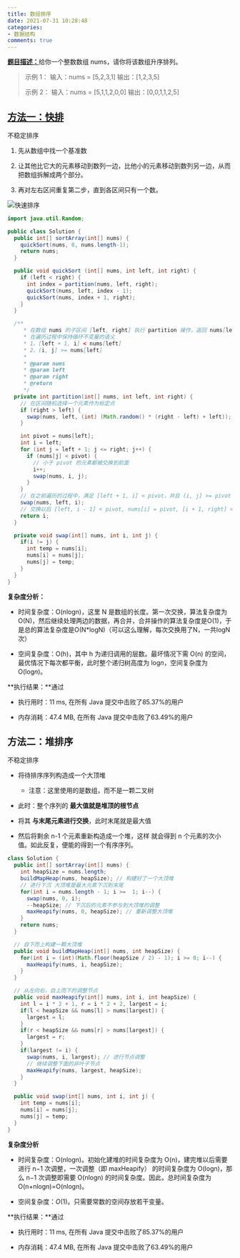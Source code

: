 ```yaml
---
title: 数组排序
date: 2021-07-31 10:28:48
categories:
- 数据结构
comments: true
---
```


[**题目描述：**](https://leetcode-cn.com/problems/sort-an-array/)给你一个整数数组 nums，请你将该数组升序排列。

<!-- more -->

> 示例 1：
> 输入：nums = [5,2,3,1]
> 输出：[1,2,3,5]
>
> 示例 2：
> 输入：nums = [5,1,1,2,0,0]
> 输出：[0,0,1,1,2,5]



## [方法一：快排](https://leetcode-cn.com/problems/sort-an-array/solution/dong-hua-mo-ni-yi-ge-kuai-su-pai-xu-wo-x-7n7g/)

不稳定排序

1. 先从数组中找一个基准数

2. 让其他比它大的元素移动到数列一边，比他小的元素移动到数列另一边，从而把数组拆解成两个部分。

3. 再对左右区间重复第二步，直到各区间只有一个数。

![快速排序](https://pic.leetcode-cn.com/1615459346-rdxcpB-file_1615459346758)

```java
import java.util.Random;

public class Solution {
  public int[] sortArray(int[] nums) {
    quickSort(nums, 0, nums.length-1);
    return nums;
  }

  public void quickSort (int[] nums, int left, int right) {
    if (left < right) {
      int index = partition(nums, left, right);
      quickSort(nums, left, index - 1);
      quickSort(nums, index + 1, right);
    } 
  }

  /**
     * 在数组 nums 的子区间 [left, right] 执行 partition 操作，返回 nums[left] 排序以后应该在的位置
     * 在遍历过程中保持循环不变量的语义
     * 1、[left + 1, i] < nums[left]
     * 2、(i, j] >= nums[left]
     *
     * @param nums
     * @param left
     * @param right
     * @return
     */
  private int partition(int[] nums, int left, int right) {
    // 在区间随机选择一个元素作为标定点
    if (right > left) {
      swap(nums, left, (int) (Math.random() * (right - left) + left));
    }

    int pivot = nums[left];
    int i = left;
    for (int j = left + 1; j <= right; j++) {
      if (nums[j] < pivot) {
        // 小于 pivot 的元素都被交换到前面
        i++;
        swap(nums, i, j);
      }
    }
    // 在之前遍历的过程中，满足 [left + 1, i] < pivot，并且 (i, j] >= pivot
    swap(nums, left, i);
    // 交换以后 [left, i - 1] < pivot, nums[i] = pivot, [i + 1, right] >= pivot
    return i;
  }

  private void swap(int[] nums, int i, int j) {
    if(i != j) {
      int temp = nums[i];
      nums[i] = nums[j];
      nums[j] = temp;
    }
  }
} 
```

**复杂度分析：**

- 时间复杂度：O(nlogn)，这里 N 是数组的长度。第一次交换，算法复杂度为O(N)，然后继续处理两边的数据，再合并，合并操作的算法复杂度是O(1)，于是总的算法复杂度是O(N*logN)（可以这么理解，每次交换用了N，一共logN次）

- 空间复杂度：O(h)，其中 h 为递归调用的层数。最坏情况下需 O(n) 的空间，最优情况下每次都平衡，此时整个递归树高度为  log*n*，空间复杂度为 O(log*n*)。

**执行结果：**通过

- 执行用时：11 ms, 在所有 Java 提交中击败了85.37%的用户

- 内存消耗：47.4 MB, 在所有 Java 提交中击败了63.49%的用户



## 方法二：堆排序

不稳定排序

- 将待排序序列构造成一个大顶堆
  - 注意：这里使用的是数组，而不是一颗二叉树

- 此时：整个序列的 **最大值就是堆顶的根节点**

- 将其 **与末尾元素进行交换**，此时末尾就是最大值

- 然后将剩余 n-1 个元素重新构造成一个堆，这样 就会得到 n 个元素的次小值。如此反复，便能的得到一个有序序列。

```java
class Solution {
  public int[] sortArray(int[] nums) {
    int heapSize = nums.length;
    buildMapHeap(nums, heapSize); // 构建好了一个大顶堆
    // 进行下沉 大顶堆是最大元素下沉到末尾
    for(int i = nums.length - 1; i >=  1; i--) {
      swap(nums, 0, i);
      --heapSize; // 下沉后的元素不参与到大顶堆的调整
      maxHeapify(nums, 0, heapSize); // 重新调整大顶堆
    }
    return nums;
  }

  // 自下而上构建一颗大顶堆
  public void buildMapHeap(int[] nums, int heapSize) {
    for(int i = (int)(Math.floor(heapSize / 2) - 1); i >= 0; i--) {
      maxHeapify(nums, i, heapSize);
    }
  }

  // 从左向右，自上而下的调整节点
  public void maxHeapify(int[] nums, int i, int heapSize) {
    int l = i * 2 + 1, r = i * 2 + 2, largest = i;
    if(l < heapSize && nums[l] > nums[largest]) {
      largest = l;
    }
    if(r < heapSize && nums[r] > nums[largest]) {
      largest = r;
    }
    if(largest != i) {
      swap(nums, i, largest); // 进行节点调整
      // 继续调整下面的非叶子节点
      maxHeapify(nums, largest, heapSize);
    }
  }

  public void swap(int[] nums, int i, int j) {
    int temp = nums[i];
    nums[i] = nums[j];
    nums[j] = temp;
  }
}
```

**复杂度分析**

- 时间复杂度：O(nlogn)。初始化建堆的时间复杂度为 O(n)，建完堆以后需要进行 n−1 次调整，一次调整（即 maxHeapify） 的时间复杂度为 O(logn)，那么 n−1 次调整即需要 O(nlogn) 的时间复杂度。因此，总时间复杂度为 O(n+nlogn)=O(nlogn)。

- 空间复杂度：*O*(1)。只需要常数的空间存放若干变量。

**执行结果：**通过

- 执行用时：11 ms, 在所有 Java 提交中击败了85.37%的用户

- 内存消耗：47.4 MB, 在所有 Java 提交中击败了63.49%的用户